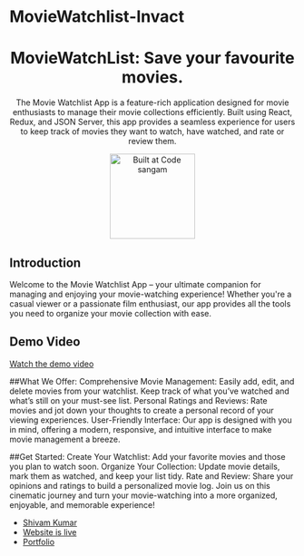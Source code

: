 # MovieWatchlist-Invact
<h1 align="center">MovieWatchList: Save your favourite movies.  
</h1>
<p align="center">
The Movie Watchlist App is a feature-rich application designed for movie enthusiasts to manage their movie collections efficiently. Built using React, Redux, and JSON Server, this app provides a seamless experience for users to keep track of movies they want to watch, have watched, and rate or review them.
</p>

<p align="center">
  <a href="https://hack36.com"> 
    <img src="https://drive.google.com/file/d/18gUTog-GZIQa8hxh_SlFsT4-5ibW43IV/view?usp=sharing" height="150spx" alt="Built at Code sangam"> 
  </a>
</p>

## Introduction
Welcome to the Movie Watchlist App – your ultimate companion for managing and enjoying your movie-watching experience! Whether you're a casual viewer or a passionate film enthusiast, our app provides all the tools you need to organize your movie collection with ease.

## Demo Video
[Watch the demo video]([https://devfolio.co/projects/quizzwhizz-6e13](https://drive.google.com/file/d/1UG2HlEYFRJunooI3Hv2bNdMb-3Zfj9ZY/view))

##What We Offer:
Comprehensive Movie Management: Easily add, edit, and delete movies from your watchlist. Keep track of what you’ve watched and what’s still on your must-see list.
Personal Ratings and Reviews: Rate movies and jot down your thoughts to create a personal record of your viewing experiences.
User-Friendly Interface: Our app is designed with you in mind, offering a modern, responsive, and intuitive interface to make movie management a breeze.

##Get Started:
Create Your Watchlist: Add your favorite movies and those you plan to watch soon.
Organize Your Collection: Update movie details, mark them as watched, and keep your list tidy.
Rate and Review: Share your opinions and ratings to build a personalized movie log.
Join us on this cinematic journey and turn your movie-watching into a more organized, enjoyable, and memorable experience!

- [Shivam Kumar](https://github.com/ShivamKumar-mnnit)
- [Website is live ](https://shivamkumar-mnnit.github.io/MovieWatchlist-Invact/#/)
- [Portfolio](https://shivamkumar-mnnit.github.io/portfolio/)
